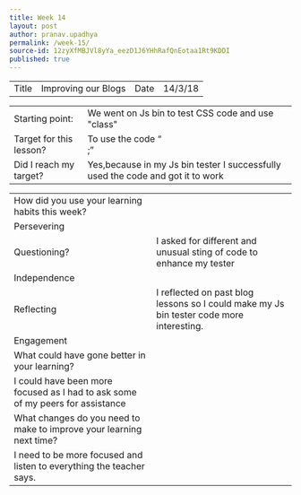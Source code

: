 ```yaml
---
title: Week 14
layout: post
author: pranav.upadhya
permalink: /week-15/
source-id: 12zyXfMBJVl8yYa_eezD1J6YHhRafQnEotaa1Rt9KDDI
published: true
---
```

<table>
  <tr>
    <td>Title</td>
    <td>Improving our Blogs</td>
    <td>Date</td>
    <td>14/3/18</td>
  </tr>
</table>


<table>
  <tr>
    <td>Starting point:</td>
    <td>We went on Js bin to test CSS code and use "class"</td>
  </tr>
  <tr>
    <td>Target for this lesson?</td>
    <td>To use the code “<div class=”container”>;”</td>
  </tr>
  <tr>
    <td>Did I reach my target? </td>
    <td>Yes,because in my Js bin tester I successfully used the code and got it to work</td>
  </tr>
</table>


<table>
  <tr>
    <td>How did you use your learning habits this week?</td>
    <td></td>
  </tr>
  <tr>
    <td>Persevering</td>
    <td></td>
  </tr>
  <tr>
    <td>Questioning?</td>
    <td>I asked for different and unusual sting of code to enhance my tester</td>
  </tr>
  <tr>
    <td>Independence</td>
    <td></td>
  </tr>
  <tr>
    <td>Reflecting</td>
    <td>I reflected on past blog lessons so I could make my Js bin tester code more interesting.</td>
  </tr>
  <tr>
    <td>Engagement</td>
    <td></td>
  </tr>
  <tr>
    <td>What could have gone better in your learning?</td>
    <td></td>
  </tr>
  <tr>
    <td>I could have been more focused as I had to ask some of my peers for assistance</td>
    <td></td>
  </tr>
  <tr>
    <td>What changes do you need to make to improve your learning next time?</td>
    <td></td>
  </tr>
  <tr>
    <td>I need to be more focused and listen to everything the teacher says.</td>
    <td></td>
  </tr>
</table>



